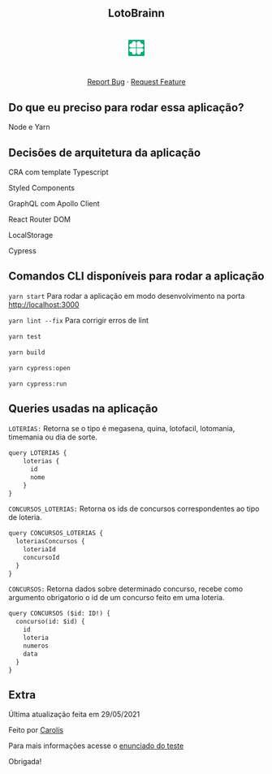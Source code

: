 <p align="center">
  <h2 align="center">LotoBrainn</h2>

  <h1 align="center"><img src="./public/favicon.ico" alt="Logo do Typescript" width="32"></h1>

  <p align="center">    
    <br />
    <a href="https://github.com/brainnco-exs/challenge-carolis/issues">Report Bug</a>
    ·
    <a href="https://github.com/brainnco-exs/challenge-carolis/issues">Request Feature</a>
  </p>
</p>

## Do que eu preciso para rodar essa aplicação?

Node e Yarn

## Decisões de arquitetura da aplicação

CRA com template Typescript

Styled Components

GraphQL com Apollo Client

React Router DOM

LocalStorage

Cypress

## Comandos CLI disponíveis para rodar a aplicação


`yarn start`  Para rodar a aplicação em modo desenvolvimento na porta [http://localhost:3000](http://localhost:3000)

`yarn lint --fix` Para corrigir erros de lint

`yarn test`

`yarn build`

`yarn cypress:open` 

`yarn cypress:run` 

## Queries usadas na aplicação

`LOTERIAS:` Retorna se o tipo é megasena, quina, lotofacil, lotomania, timemania ou dia de sorte.

```
query LOTERIAS {
    loterias {
      id
      nome
    }
}
```

`CONCURSOS_LOTERIAS:` Retorna os ids de concursos correspondentes ao tipo de loteria.

```
query CONCURSOS_LOTERIAS {
  loteriasConcursos {
    loteriaId
    concursoId
  }
}

```

`CONCURSOS:` Retorna dados sobre determinado concurso, recebe como argumento obrigatorio o id de um concurso feito em uma loteria.

```
query CONCURSOS ($id: ID!) {
  concurso(id: $id) {
    id
    loteria
    numeros
    data
  }
}
```

## Extra

Última atualização feita em 29/05/2021

Feito por [Carolis](https://github.com/Carolis)

Para mais informações acesse o [enunciado do teste](https://github.com/brainnco-exs/readme-frontend)

Obrigada!